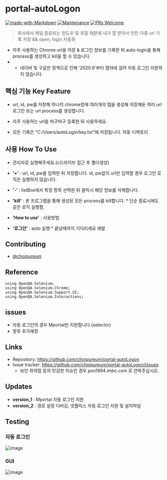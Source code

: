 # portal-autoLogon
[![made-with-Markdown](https://img.shields.io/badge/Made%20with-Markdown-1f425f.svg)](http://commonmark.org)
[![Maintenance](https://img.shields.io/badge/Maintained%3F-yes-green.svg)](https://github.com/choipureum/CommitChecker/graphs/commit-activity) 
[![PRs Welcome](https://img.shields.io/badge/PRs-welcome-brightgreen.svg?style=flat-square)](http://makeapullrequest.com)
> 회사에서 매일 종료되는 
> 윈도우 및 포탈 때문에 
> 내가 열 받아서 만든
> 다중 url 기록 저장 && open, login 자동화

- 자주 사용하는 Chrome url을 저장 & 로그인 정보를 기록한 뒤 auto-login을 통해 process를 생성하고 kill을 할 수 있습니다.
- * 네이버 및 구글은 정책으로 인해 '2020.9'부터 캡챠에 걸려 자동 로그인 지원하지 않습니다.

## 핵심 기능  Key Feature
- url, id, pw를 저장해 하나의 chrome창에 여러개의 탭을 생성해 저장해둔 여러 url 로그인 또는 url process를 생성합니다. 
- 자주 사용하는 url을 마구마구 등록한 뒤 사용하세요.

- 모든 기록은 "C:/Users/autoLogin/key.txt"에 저장됩니다. 자동 디렉토리 
## 사용 How To Use
- 관리자로 실행해주세요.(c드라이브 접근 후 폴더생성)

- <b>'+'</b> : url, id, pw를 입력한 뒤 저장합니다. id, pw없이 url만 입력할 경우 로그인 로직은 실행하지 않습니다.
 
- <b>'-'</b> : listBox에서 특정 항목 선택한 뒤 클릭시 해당 정보를 삭제합니다.
 
- <b>'kill'</b> : 본 프로그램을 통해 생성된 모든 process를 kill합니다. * 단순 종료시에도 같은 로직 실행함.
 
- <b>'How to use'</b> : 사용방법

- <b>'로그인'</b> : auto 실행 * 끝날때까지 기다리세요 제발

## Contributing
- [@choipureum](https://github.com/choipureum)

## Reference
```
using OpenQA.Selenium;
using OpenQA.Selenium.Chrome;
using OpenQA.Selenium.Support.UI;
using OpenQA.Selenium.Interactions;
```
## issues
- 자동 로그인의 경우 Mportal만 지원합니다.(selector)
- 향후 추가예정

## Links
- Repository: https://github.com/choipureum/portal-autoLogon
- Issue tracker: https://github.com/choipureum/portal-autoLogon/issues
  - 보안 취약점 등의 민감한 이슈인 경우 poo1994.imbc.com 로 연락주십시오. 
## Updates
- <b>version_1</b> : Mportal 자동 로그인 지원
- <b>version_2</b> : 경로 설정 디버깅, 넷플릭스 자동 로그인 지원 및 설치파일  
## Testing
### 자동 로그인
![image](https://user-images.githubusercontent.com/55127127/112962103-fb20bc00-9180-11eb-847b-4138b4b759fb.png)
### GUI
![image](https://user-images.githubusercontent.com/55127127/112961948-d2002b80-9180-11eb-8384-ab157446e541.png)
